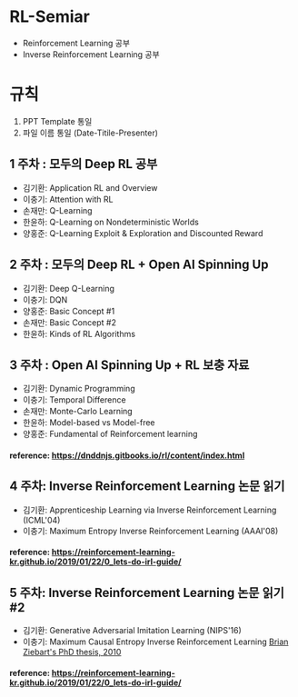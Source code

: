 # RL-Semiar
- Reinforcement Learning 공부
- Inverse Reinforcement Learning 공부

# 규칙
1. PPT Template 통일 
2. 파일 이름 통일 (Date-Titile-Presenter)

## 1 주차 : 모두의 Deep RL 공부
- 김기환: Application RL and Overview
- 이충기: Attention with RL
- 손재만: Q-Learning
- 한윤하: Q-Learning on Nondeterministic Worlds
- 양홍준: Q-Learning Exploit & Exploration and Discounted Reward

## 2 주차 : 모두의 Deep RL + Open AI Spinning Up
- 김기환: Deep Q-Learning
- 이충기: DQN
- 양홍준: Basic Concept #1
- 손재만: Basic Concept #2 
- 한윤하: Kinds of RL Algorithms

## 3 주차 : Open AI Spinning Up +  RL 보충 자료
- 김기환: Dynamic Programming
- 이충기: Temporal Difference
- 손재만: Monte-Carlo Learning
- 한윤하: Model-based vs Model-free
- 양홍준: Fundamental of Reinforcement learning
#### reference: https://dnddnjs.gitbooks.io/rl/content/index.html

## 4 주차: Inverse Reinforcement Learning 논문 읽기
- 김기환: Apprenticeship Learning via Inverse Reinforcement Learning (ICML'04)
- 이충기: Maximum Entropy Inverse Reinforcement Learning (AAAI'08)
#### reference: https://reinforcement-learning-kr.github.io/2019/01/22/0_lets-do-irl-guide/

## 5 주차: Inverse Reinforcement Learning 논문 읽기 #2
- 김기환: Generative Adversarial Imitation Learning (NIPS'16)
- 이충기: Maximum Causal Entropy Inverse Reinforcement Learning [Brian Ziebart's PhD thesis, 2010](http://www.cs.cmu.edu/~bziebart/publications/thesis-bziebart.pdf)
#### reference: https://reinforcement-learning-kr.github.io/2019/01/22/0_lets-do-irl-guide/
